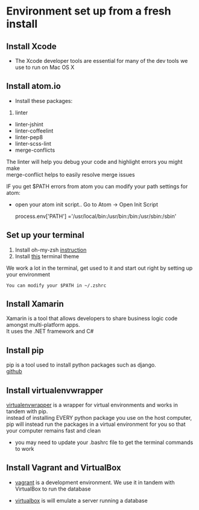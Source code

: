# Environment set up from a fresh install

## Install Xcode

 * The Xcode developer tools are essential for many of the dev tools we use to run on Mac OS X

## Install atom.io

 * Install these packages:
1. linter
  * linter-jshint
  * linter-coffeelint
  * linter-pep8
  * linter-scss-lint
  * merge-conflicts

The linter will help you debug your code and highlight errors you might make  
merge-conflict helps to easily resolve merge issues

IF you get $PATH errors from atom you can modify your path settings for atom:
 * open your atom init script.. Go to Atom -> Open Init Script


    process.env['PATH'] ='/usr/local/bin:/usr/bin:/bin:/usr/sbin:/sbin'

## Set up your terminal

1. Install oh-my-zsh [instruction](https://github.com/robbyrussell/oh-my-zsh)
2. Install [this](http://color.smyck.org) terminal theme  

We work a lot in the terminal, get used to it and start out right by setting up your environment

    You can modify your $PATH in ~/.zshrc

## Install Xamarin

Xamarin is a tool that allows developers to share business logic code amongst multi-platform apps.  
It uses the .NET framework and C#

## Install pip
pip is a tool used to install python packages such as django.  
[github](https://github.com/pypa/pip)

## Install virtualenvwrapper
[virtualenvwrapper](http://virtualenvwrapper.readthedocs.org/en/latest/install.html) is a wrapper for virtual environments and works in tandem with pip.  
instead of installing EVERY python package you use on the host computer, pip will instead run the packages in a virtual environment for you so that your computer remains fast and clean
 * you may need to update your .bashrc file to get the terminal commands to work

## Install Vagrant and VirtualBox
 * [vagrant](https://www.vagrantup.com) is a development environment. We use it in tandem with VirtualBox to run the database

 * [virtualbox](https://www.virtualbox.org) is will emulate a server running a database
